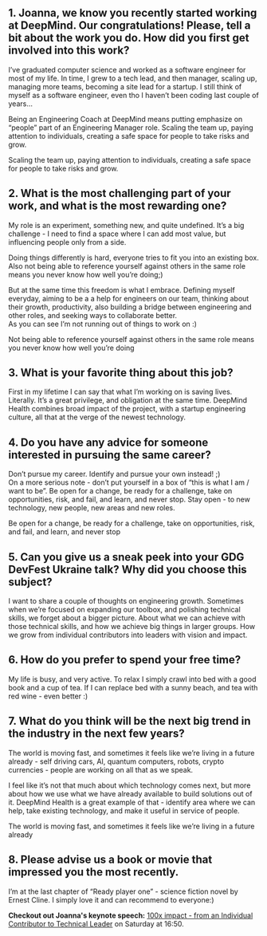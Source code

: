 ## 1. Joanna, we know you recently started working at DeepMind. Our congratulations! Please, tell a bit about the work you do. How did you first get involved into this work?
I’ve graduated computer science and worked as a software engineer for most of my life. In time, I grew to a tech lead, and then manager, scaling up, managing more teams, becoming a site lead for a startup. I still think of myself as a software engineer, even tho I haven’t been coding last couple of years… 

Being an Engineering Coach at DeepMind means putting emphasize on “people” part of an Engineering Manager role. Scaling the team up, paying attention to individuals, creating a safe space for people to take risks and grow.

<div class="highlight-quote">
Scaling the team up, paying attention to individuals, creating a safe space for people to take risks and grow. 
</div>

## 2. What is the most challenging part of your work, and what is the most rewarding one?
My role is an experiment, something new, and quite undefined. It’s a big challenge - I need to find a space where I can add most value,  but influencing people only from a side. 

Doing things differently is hard, everyone tries to fit you into an existing box. Also not being able to reference yourself against others in the same role means you never know how well you’re doing;) 

But at the same time this freedom is what I embrace. Defining myself everyday, aiming to be a a help for engineers on our team, thinking about their growth, productivity, also building a bridge between engineering and other roles, and seeking ways to collaborate better.  
As you can see I’m not running out of things to work on :)

<div class="highlight-quote">
Not being able to reference yourself against others in the same role means you never know how well you’re doing
</div>

## 3. What is your favorite thing about this job?
First in my lifetime I can say that what I’m working on is saving lives. Literally. It’s a great privilege, and obligation at the same time. DeepMind Health combines broad impact of the project, with a startup engineering culture, all that at the verge of the newest technology.


## 4. Do you have any advice for someone interested in pursuing the same career?
Don’t pursue my career. Identify and pursue your own instead! ;)  
On a more serious note - don’t put yourself in a box of “this is what I am / want to be”. Be open for a change, be ready for a challenge, take on opportunities, risk, and fail, and learn, and never stop. Stay open - to new technology, new people, new areas and new roles. 

<div class="highlight-quote">
Be open for a change, be ready for a challenge, take on opportunities, risk, and fail, and learn, and never stop
</div>

## 5. Can you give us a sneak peek into your  GDG DevFest Ukraine talk? Why did you choose this subject?
I want to share a couple of thoughts on engineering growth. Sometimes when we’re focused on expanding our toolbox, and polishing technical skills, we forget about a bigger picture. About what we can achieve with those technical skills, and how we achieve big things in larger groups. How we grow from individual contributors into leaders with vision and impact.


## 6. How do you prefer to spend your free time?
My life is busy, and very active. To  relax I simply crawl into bed with a good book and a cup of tea. If I can replace bed with a sunny beach, and tea with red wine - even better :)


## 7. What do you think will be the next big trend in the industry in the next few years?
The world is moving fast, and sometimes it feels like we’re living in a future already - self driving cars, AI, quantum computers, robots, crypto currencies - people are working on all that as we speak. 

I feel like it’s not that much about which technology comes next, but more about how we use what we have already available to build solutions out of it. DeepMind Health is a great example of that - identify area where we can help, take existing technology, and make it useful in service of people. 

<div class="highlight-quote">
The world is moving fast, and sometimes it feels like we’re living in a future already
</div>

## 8. Please advise us  a book or movie that impressed you the most recently.
I’m at the last chapter of “Ready player one” -  science fiction novel by Ernest Cline. I simply love it and can recommend to everyone:)


**Checkout out Joanna's keynote speech:** [100x impact - from an Individual Contributor to Technical Leader](https://devfest.gdg.org.ua/schedule/day1?sessionId=150) on Saturday at 16:50. 

